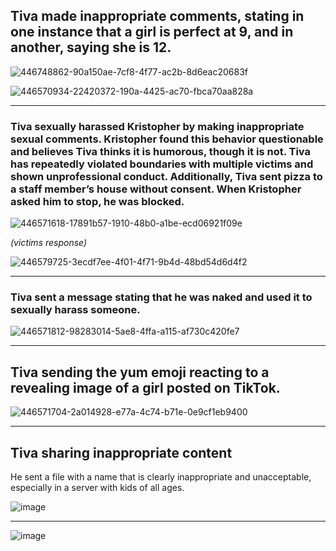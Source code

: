 ## Tiva made inappropriate comments, stating in one instance that a girl is perfect at 9, and in another, saying she is 12.

![446748862-90a150ae-7cf8-4f77-ac2b-8d6eac20683f](https://github.com/user-attachments/assets/f1b56b8e-9caa-49ef-bad2-71ef781e60e1)

![446570934-22420372-190a-4425-ac70-fbca70aa828a](https://github.com/user-attachments/assets/d7eb72dd-d5ca-4fd1-8a81-1c0502c7dbca)

---
### Tiva sexually harassed Kristopher by making inappropriate sexual comments. Kristopher found this behavior questionable and believes Tiva thinks it is humorous, though it is not. Tiva has repeatedly violated boundaries with multiple victims and shown unprofessional conduct. Additionally, Tiva sent pizza to a staff member’s house without consent. When Kristopher asked him to stop, he was blocked.

![446571618-17891b57-1910-48b0-a1be-ecd06921f09e](https://github.com/user-attachments/assets/03511269-93ef-4dbb-8bfa-cc85795f1e6e)

*(victims response)*

![446579725-3ecdf7ee-4f01-4f71-9b4d-48bd54d6d4f2](https://github.com/user-attachments/assets/810c1abd-c2c3-42e3-aee9-2d3e9fccf54a)

---

### Tiva sent a message stating that he was naked and used it to sexually harass someone.
![446571812-98283014-5ae8-4ffa-a115-af730c420fe7](https://github.com/user-attachments/assets/ac8da924-1033-4a7a-8ebd-f9239d45b8d4)

---
## Tiva sending the yum emoji reacting to a revealing image of a girl posted on TikTok.
![446571704-2a014928-e77a-4c74-b71e-0e9cf1eb9400](https://github.com/user-attachments/assets/3ea61cb5-99bb-4e1f-aaa9-d49a1391c513)

---
## Tiva sharing inappropriate content
He sent a file with a name that is clearly inappropriate and unacceptable, especially in a server with kids of all ages.

![image](https://github.com/user-attachments/assets/f471eba3-0be8-47a4-9c3e-d067f397ab00)

---

![image](https://github.com/user-attachments/assets/af6eb0d4-dccb-4ed2-b241-868f1f907502)
